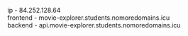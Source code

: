 ip - 84.252.128.64  
frontend - movie-explorer.students.nomoredomains.icu  
backend - api.movie-explorer.students.nomoredomains.icu  
